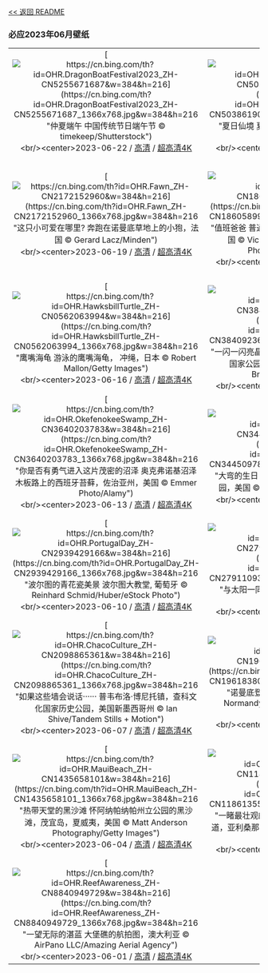 [<< 返回 README](../../README.md)
### 必应2023年06月壁纸
||||
|:---:|:---:|:---:|
|[![https://cn.bing.com/th?id=OHR.DragonBoatFestival2023_ZH-CN5255671687&w=384&h=216](https://cn.bing.com/th?id=OHR.DragonBoatFestival2023_ZH-CN5255671687_1366x768.jpg&w=384&h=216 "仲夏端午&#10;中国传统节日端午节&#10;© timekeep/Shutterstock")](https://cn.bing.com/search?q=%e7%ab%af%e5%8d%88%e8%8a%82&form=hpcapt&mkt=zh-cn&filters=HpDate:"20230621_1600")<br/><center>2023-06-22 / [高清](https://cn.bing.com/th?id=OHR.DragonBoatFestival2023_ZH-CN5255671687_1920x1200.jpg&w=1920&h=1200) / [超高清4K](https://cn.bing.com/th?id=OHR.DragonBoatFestival2023_ZH-CN5255671687_UHD.jpg&w=3840&h=2160)<center/>|[![https://cn.bing.com/th?id=OHR.SummerSolstice2023_ZH-CN5038619036&w=384&h=216](https://cn.bing.com/th?id=OHR.SummerSolstice2023_ZH-CN5038619036_1366x768.jpg&w=384&h=216 "夏日仙境&#10;夏日盛开的荷花&#10;© pandemin/Getty Images")](https://cn.bing.com/search?q=%e5%a4%8f%e8%87%b3&form=hpcapt&mkt=zh-cn&filters=HpDate:"20230620_1600")<br/><center>2023-06-21 / [高清](https://cn.bing.com/th?id=OHR.SummerSolstice2023_ZH-CN5038619036_1920x1200.jpg&w=1920&h=1200) / [超高清4K](https://cn.bing.com/th?id=OHR.SummerSolstice2023_ZH-CN5038619036_UHD.jpg&w=3840&h=2160)<center/>|[![https://cn.bing.com/th?id=OHR.EagleTree_ZH-CN7775102951&w=384&h=216](https://cn.bing.com/th?id=OHR.EagleTree_ZH-CN7775102951_1366x768.jpg&w=384&h=216 "这只顶级掠食者是什么?&#10;秃鹰，通加斯国家森林，阿拉斯加，美国&#10;© Jaynes Gallery/Shutterstock")](https://cn.bing.com/search?q=%e7%a7%83%e9%b9%b0&form=hpcapt&mkt=zh-cn&filters=HpDate:"20230619_1600")<br/><center>2023-06-20 / [高清](https://cn.bing.com/th?id=OHR.EagleTree_ZH-CN7775102951_1920x1200.jpg&w=1920&h=1200) / [超高清4K](https://cn.bing.com/th?id=OHR.EagleTree_ZH-CN7775102951_UHD.jpg&w=3840&h=2160)<center/>|
|[![https://cn.bing.com/th?id=OHR.Fawn_ZH-CN2172152960&w=384&h=216](https://cn.bing.com/th?id=OHR.Fawn_ZH-CN2172152960_1366x768.jpg&w=384&h=216 "这只小可爱在哪里?&#10;奔跑在诺曼底草地上的小狍，法国&#10;© Gerard Lacz/Minden")](https://cn.bing.com/search?q=%e7%8b%8d&form=hpcapt&mkt=zh-cn&filters=HpDate:"20230618_1600")<br/><center>2023-06-19 / [高清](https://cn.bing.com/th?id=OHR.Fawn_ZH-CN2172152960_1920x1200.jpg&w=1920&h=1200) / [超高清4K](https://cn.bing.com/th?id=OHR.Fawn_ZH-CN2172152960_UHD.jpg&w=3840&h=2160)<center/>|[![https://cn.bing.com/th?id=OHR.TernFather_ZH-CN1860589914&w=384&h=216](https://cn.bing.com/th?id=OHR.TernFather_ZH-CN1860589914_1366x768.jpg&w=384&h=216 "值班爸爸&#10;普通燕鸥父亲和宝宝，长岛，纽约州，美国&#10;© Vicki Jauron, Babylon and Beyond Photography/Getty Images")](https://cn.bing.com/search?q=%e7%88%b6%e4%ba%b2%e8%8a%82&form=hpcapt&mkt=zh-cn&filters=HpDate:"20230617_1600")<br/><center>2023-06-18 / [高清](https://cn.bing.com/th?id=OHR.TernFather_ZH-CN1860589914_1920x1200.jpg&w=1920&h=1200) / [超高清4K](https://cn.bing.com/th?id=OHR.TernFather_ZH-CN1860589914_UHD.jpg&w=3840&h=2160)<center/>|[![https://cn.bing.com/th?id=OHR.SurfSanDiego_ZH-CN1485510748&w=384&h=216](https://cn.bing.com/th?id=OHR.SurfSanDiego_ZH-CN1485510748_1366x768.jpg&w=384&h=216 "桨叶动力&#10;在加利福尼亚州圣地亚哥举行的“为团结划桨”活动&#10;© Brandon Colbert Photography/Getty Images")](https://cn.bing.com/search?q=%e5%9b%bd%e9%99%85%e5%86%b2%e6%b5%aa%e6%97%a5&form=hpcapt&mkt=zh-cn&filters=HpDate:"20230616_1600")<br/><center>2023-06-17 / [高清](https://cn.bing.com/th?id=OHR.SurfSanDiego_ZH-CN1485510748_1920x1200.jpg&w=1920&h=1200) / [超高清4K](https://cn.bing.com/th?id=OHR.SurfSanDiego_ZH-CN1485510748_UHD.jpg&w=3840&h=2160)<center/>|
|[![https://cn.bing.com/th?id=OHR.HawksbillTurtle_ZH-CN0562063994&w=384&h=216](https://cn.bing.com/th?id=OHR.HawksbillTurtle_ZH-CN0562063994_1366x768.jpg&w=384&h=216 "鹰嘴海龟&#10;游泳的鹰嘴海龟， 冲绳，日本&#10;© Robert Mallon/Getty Images")](https://cn.bing.com/search?q=%e9%b9%b0%e5%98%b4%e6%b5%b7%e9%be%9f&form=hpcapt&mkt=zh-cn&filters=HpDate:"20230615_1600")<br/><center>2023-06-16 / [高清](https://cn.bing.com/th?id=OHR.HawksbillTurtle_ZH-CN0562063994_1920x1200.jpg&w=1920&h=1200) / [超高清4K](https://cn.bing.com/th?id=OHR.HawksbillTurtle_ZH-CN0562063994_UHD.jpg&w=3840&h=2160)<center/>|[![https://cn.bing.com/th?id=OHR.SmokyFireflies_ZH-CN3840923626&w=384&h=216](https://cn.bing.com/th?id=OHR.SmokyFireflies_ZH-CN3840923626_1366x768.jpg&w=384&h=216 "一闪一闪亮晶晶（的小虫子）&#10;同步萤火虫，大烟山国家公园，田纳西州，美国&#10;© Floris Van Bruegel/Minden Pictures")](https://cn.bing.com/search?q=%e8%90%a4%e7%81%ab%e8%99%ab&form=hpcapt&mkt=zh-cn&filters=HpDate:"20230614_1600")<br/><center>2023-06-15 / [高清](https://cn.bing.com/th?id=OHR.SmokyFireflies_ZH-CN3840923626_1920x1200.jpg&w=1920&h=1200) / [超高清4K](https://cn.bing.com/th?id=OHR.SmokyFireflies_ZH-CN3840923626_UHD.jpg&w=3840&h=2160)<center/>|[![https://cn.bing.com/th?id=OHR.PassauSunsetJune_ZH-CN7563956674&w=384&h=216](https://cn.bing.com/th?id=OHR.PassauSunsetJune_ZH-CN7563956674_1366x768.jpg&w=384&h=216 "巴洛克风盛宴&#10;多瑙河畔的帕绍市，巴伐利亚，德国&#10;© Scott Wilson/Alamy")](https://cn.bing.com/search?q=%e5%be%b7%e5%9b%bd%e5%b8%95%e7%bb%8d&form=hpcapt&mkt=zh-cn&filters=HpDate:"20230613_1600")<br/><center>2023-06-14 / [高清](https://cn.bing.com/th?id=OHR.PassauSunsetJune_ZH-CN7563956674_1920x1200.jpg&w=1920&h=1200) / [超高清4K](https://cn.bing.com/th?id=OHR.PassauSunsetJune_ZH-CN7563956674_UHD.jpg&w=3840&h=2160)<center/>|
|[![https://cn.bing.com/th?id=OHR.OkefenokeeSwamp_ZH-CN3640203783&w=384&h=216](https://cn.bing.com/th?id=OHR.OkefenokeeSwamp_ZH-CN3640203783_1366x768.jpg&w=384&h=216 "你是否有勇气进入这片茂密的沼泽&#10;奥克弗诺基沼泽木板路上的西班牙苔藓，佐治亚州，美国&#10;© Emmer Photo/Alamy")](https://cn.bing.com/search?q=%e5%a5%a5%e5%85%8b%e5%bc%97%e8%af%ba%e5%9f%ba%e6%b2%bc%e6%b3%bd&form=hpcapt&mkt=zh-cn&filters=HpDate:"20230612_1600")<br/><center>2023-06-13 / [高清](https://cn.bing.com/th?id=OHR.OkefenokeeSwamp_ZH-CN3640203783_1920x1200.jpg&w=1920&h=1200) / [超高清4K](https://cn.bing.com/th?id=OHR.OkefenokeeSwamp_ZH-CN3640203783_UHD.jpg&w=3840&h=2160)<center/>|[![https://cn.bing.com/th?id=OHR.BigBendAnniv_ZH-CN3445097868&w=384&h=216](https://cn.bing.com/th?id=OHR.BigBendAnniv_ZH-CN3445097868_1366x768.jpg&w=384&h=216 "大弯的生日&#10;仙人掌植物，得克萨斯州大弯国家公园，美国&#10;© Tim Fitzharris/Minden Pictures")](https://cn.bing.com/search?q=%e5%a4%a7%e5%bc%af%e5%9b%bd%e5%ae%b6%e5%85%ac%e5%9b%ad%ef%bc%8c%e5%be%97%e5%85%8b%e8%90%a8%e6%96%af%e5%b7%9e&form=hpcapt&mkt=zh-cn&filters=HpDate:"20230611_1600")<br/><center>2023-06-12 / [高清](https://cn.bing.com/th?id=OHR.BigBendAnniv_ZH-CN3445097868_1920x1200.jpg&w=1920&h=1200) / [超高清4K](https://cn.bing.com/th?id=OHR.BigBendAnniv_ZH-CN3445097868_UHD.jpg&w=3840&h=2160)<center/>|[![https://cn.bing.com/th?id=OHR.GoliathHeron_ZH-CN2413747227&w=384&h=216](https://cn.bing.com/th?id=OHR.GoliathHeron_ZH-CN2413747227_1366x768.jpg&w=384&h=216 "伺机而动&#10;巨鹭，克鲁格国家公园，南非&#10;© Johan Swanepoel/Alamy")](https://cn.bing.com/search?q=%e5%b7%a8%e9%b9%ad&form=hpcapt&mkt=zh-cn&filters=HpDate:"20230610_1600")<br/><center>2023-06-11 / [高清](https://cn.bing.com/th?id=OHR.GoliathHeron_ZH-CN2413747227_1920x1200.jpg&w=1920&h=1200) / [超高清4K](https://cn.bing.com/th?id=OHR.GoliathHeron_ZH-CN2413747227_UHD.jpg&w=3840&h=2160)<center/>|
|[![https://cn.bing.com/th?id=OHR.PortugalDay_ZH-CN2939429166&w=384&h=216](https://cn.bing.com/th?id=OHR.PortugalDay_ZH-CN2939429166_1366x768.jpg&w=384&h=216 "波尔图的青花瓷美景&#10;波尔图大教堂, 葡萄牙&#10;© Reinhard Schmid/Huber/eStock Photo")](https://cn.bing.com/search?q=%e6%b3%a2%e5%b0%94%e5%9b%be%e5%a4%a7%e6%95%99%e5%a0%82&form=hpcapt&mkt=zh-cn&filters=HpDate:"20230609_1600")<br/><center>2023-06-10 / [高清](https://cn.bing.com/th?id=OHR.PortugalDay_ZH-CN2939429166_1920x1200.jpg&w=1920&h=1200) / [超高清4K](https://cn.bing.com/th?id=OHR.PortugalDay_ZH-CN2939429166_UHD.jpg&w=3840&h=2160)<center/>|[![https://cn.bing.com/th?id=OHR.BalloonsTurkey_ZH-CN2791109350&w=384&h=216](https://cn.bing.com/th?id=OHR.BalloonsTurkey_ZH-CN2791109350_1366x768.jpg&w=384&h=216 "与太阳一同升起&#10;卡帕多西亚, 土耳其&#10;© Anton Petrus/Getty Images")](https://cn.bing.com/search?q=%e5%8d%a1%e5%b8%95%e5%a4%9a%e8%a5%bf%e4%ba%9a&form=hpcapt&mkt=zh-cn&filters=HpDate:"20230608_1600")<br/><center>2023-06-09 / [高清](https://cn.bing.com/th?id=OHR.BalloonsTurkey_ZH-CN2791109350_1920x1200.jpg&w=1920&h=1200) / [超高清4K](https://cn.bing.com/th?id=OHR.BalloonsTurkey_ZH-CN2791109350_UHD.jpg&w=3840&h=2160)<center/>|[![https://cn.bing.com/th?id=OHR.PlayfulHumpback_ZH-CN2241016258&w=384&h=216](https://cn.bing.com/th?id=OHR.PlayfulHumpback_ZH-CN2241016258_1366x768.jpg&w=384&h=216 "座头鲸唱歌的地方&#10;座头鲸&#10;© Philip Thurston/Getty Images")](https://cn.bing.com/search?q=%e5%ba%a7%e5%a4%b4%e9%b2%b8&form=hpcapt&mkt=zh-cn&filters=HpDate:"20230607_1600")<br/><center>2023-06-08 / [高清](https://cn.bing.com/th?id=OHR.PlayfulHumpback_ZH-CN2241016258_1920x1200.jpg&w=1920&h=1200) / [超高清4K](https://cn.bing.com/th?id=OHR.PlayfulHumpback_ZH-CN2241016258_UHD.jpg&w=3840&h=2160)<center/>|
|[![https://cn.bing.com/th?id=OHR.ChacoCulture_ZH-CN2098865361&w=384&h=216](https://cn.bing.com/th?id=OHR.ChacoCulture_ZH-CN2098865361_1366x768.jpg&w=384&h=216 "如果这些墙会说话······&#10;普韦布洛·博尼托镇，查科文化国家历史公园，美国新墨西哥州&#10;© Ian Shive/Tandem Stills + Motion")](https://cn.bing.com/search?q=%e6%9f%a5%e7%a7%91%e6%96%87%e5%8c%96%e5%9b%bd%e5%ae%b6%e5%8e%86%e5%8f%b2%e5%85%ac%e5%9b%ad&form=hpcapt&mkt=zh-cn&filters=HpDate:"20230606_1600")<br/><center>2023-06-07 / [高清](https://cn.bing.com/th?id=OHR.ChacoCulture_ZH-CN2098865361_1920x1200.jpg&w=1920&h=1200) / [超高清4K](https://cn.bing.com/th?id=OHR.ChacoCulture_ZH-CN2098865361_UHD.jpg&w=3840&h=2160)<center/>|[![https://cn.bing.com/th?id=OHR.CliffsEtretat_ZH-CN1961838068&w=384&h=216](https://cn.bing.com/th?id=OHR.CliffsEtretat_ZH-CN1961838068_1366x768.jpg&w=384&h=216 "诺曼底登陆日&#10;The chalk cliffs of Étretat, Normandy, France&#10;© MarcelloLand/Getty Images")](https://cn.bing.com/search?q=%e5%9f%83%e7%89%b9%e5%b0%94%e5%a1%94%e6%b5%b7%e5%b2%b8&form=hpcapt&mkt=zh-cn&filters=HpDate:"20230605_1600")<br/><center>2023-06-06 / [高清](https://cn.bing.com/th?id=OHR.CliffsEtretat_ZH-CN1961838068_1920x1200.jpg&w=1920&h=1200) / [超高清4K](https://cn.bing.com/th?id=OHR.CliffsEtretat_ZH-CN1961838068_UHD.jpg&w=3840&h=2160)<center/>|[![https://cn.bing.com/th?id=OHR.WaterfallsSunwaptaValley_ZH-CN1804229850&w=384&h=216](https://cn.bing.com/th?id=OHR.WaterfallsSunwaptaValley_ZH-CN1804229850_1366x768.jpg&w=384&h=216 "风景如画的瀑布&#10;辛华达峡谷的瀑布，贾斯珀国家公园，加拿大&#10;© Delpixart/Getty Images")](https://cn.bing.com/search?q=%e8%b4%be%e6%96%af%e7%8f%80%e5%9b%bd%e5%ae%b6%e5%85%ac%e5%9b%ad&form=hpcapt&mkt=zh-cn&filters=HpDate:"20230604_1600")<br/><center>2023-06-05 / [高清](https://cn.bing.com/th?id=OHR.WaterfallsSunwaptaValley_ZH-CN1804229850_1920x1200.jpg&w=1920&h=1200) / [超高清4K](https://cn.bing.com/th?id=OHR.WaterfallsSunwaptaValley_ZH-CN1804229850_UHD.jpg&w=3840&h=2160)<center/>|
|[![https://cn.bing.com/th?id=OHR.MauiBeach_ZH-CN1435658101&w=384&h=216](https://cn.bing.com/th?id=OHR.MauiBeach_ZH-CN1435658101_1366x768.jpg&w=384&h=216 "热带天堂的黑沙滩&#10;怀阿纳帕纳帕州立公园的黑沙滩，茂宜岛，夏威夷，美国&#10;© Matt Anderson Photography/Getty Images")](https://cn.bing.com/search?q=%e6%80%80%e9%98%bf%e7%ba%b3%e5%b8%95%e7%ba%b3%e5%b8%95%e5%b7%9e%e7%ab%8b%e5%85%ac%e5%9b%ad&form=hpcapt&mkt=zh-cn&filters=HpDate:"20230603_1600")<br/><center>2023-06-04 / [高清](https://cn.bing.com/th?id=OHR.MauiBeach_ZH-CN1435658101_1920x1200.jpg&w=1920&h=1200) / [超高清4K](https://cn.bing.com/th?id=OHR.MauiBeach_ZH-CN1435658101_UHD.jpg&w=3840&h=2160)<center/>|[![https://cn.bing.com/th?id=OHR.SouthKaibabTrail_ZH-CN1186135534&w=384&h=216](https://cn.bing.com/th?id=OHR.SouthKaibabTrail_ZH-CN1186135534_1366x768.jpg&w=384&h=216 "一睹最壮观的峡谷&#10;大峡谷国家公园的南凯巴布步道，亚利桑那州，美国&#10;© Roman Khomlyak/Getty Images")](https://cn.bing.com/search?q=%e5%a4%a7%e5%b3%a1%e8%b0%b7%e5%9b%bd%e5%ae%b6%e5%85%ac%e5%9b%ad&form=hpcapt&mkt=zh-cn&filters=HpDate:"20230602_1600")<br/><center>2023-06-03 / [高清](https://cn.bing.com/th?id=OHR.SouthKaibabTrail_ZH-CN1186135534_1920x1200.jpg&w=1920&h=1200) / [超高清4K](https://cn.bing.com/th?id=OHR.SouthKaibabTrail_ZH-CN1186135534_UHD.jpg&w=3840&h=2160)<center/>|[![https://cn.bing.com/th?id=OHR.GemsbokNamibia_ZH-CN0963988839&w=384&h=216](https://cn.bing.com/th?id=OHR.GemsbokNamibia_ZH-CN0963988839_1366x768.jpg&w=384&h=216 "被沙海包围&#10;沙丘中的南非剑羚，纳米比亚&#10;© Sergey Gorshkov/Alamy")](https://cn.bing.com/search?q=%e5%8d%97%e9%9d%9e%e5%89%91%e7%be%9a&form=hpcapt&mkt=zh-cn&filters=HpDate:"20230601_1600")<br/><center>2023-06-02 / [高清](https://cn.bing.com/th?id=OHR.GemsbokNamibia_ZH-CN0963988839_1920x1200.jpg&w=1920&h=1200) / [超高清4K](https://cn.bing.com/th?id=OHR.GemsbokNamibia_ZH-CN0963988839_UHD.jpg&w=3840&h=2160)<center/>|
|[![https://cn.bing.com/th?id=OHR.ReefAwareness_ZH-CN8840949729&w=384&h=216](https://cn.bing.com/th?id=OHR.ReefAwareness_ZH-CN8840949729_1366x768.jpg&w=384&h=216 "一望无际的湛蓝&#10;大堡礁的航拍图，澳大利亚&#10;© AirPano LLC/Amazing Aerial Agency")](https://cn.bing.com/search?q=%e5%a4%a7%e5%a0%a1%e7%a4%81&form=hpcapt&mkt=zh-cn&filters=HpDate:"20230531_1600")<br/><center>2023-06-01 / [高清](https://cn.bing.com/th?id=OHR.ReefAwareness_ZH-CN8840949729_1920x1200.jpg&w=1920&h=1200) / [超高清4K](https://cn.bing.com/th?id=OHR.ReefAwareness_ZH-CN8840949729_UHD.jpg&w=3840&h=2160)<center/>